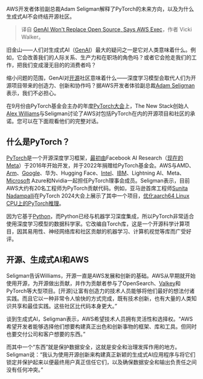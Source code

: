 
<!--
title: AWS高管：生成式AI不会取代开源
cover: https://cdn.thenewstack.io/media/2024/11/a3e0b716-adam-seligman_alex-williams-pytorch.png
-->

AWS开发者体验副总裁Adam Seligman解释了PyTorch的未来方向，以及为什么生成式AI不会终结开源社区。

> 译自 [GenAI Won't Replace Open Source, Says AWS Exec](https://thenewstack.io/genai-wont-replace-open-source-says-aws-exec/)，作者 Vicki Walker。

旧金山——人们对生成式AI（[GenAI](https://thenewstack.io/whats-wrong-with-generative-ai-driven-development-right-now/)）最大的疑问之一是它对人类意味着什么。例如，它会改善我们的人际关系、生产力和在职场的角色吗？或者它会抢走我们的工作，把我们变成漫无目的的消费者吗？

缩小问题的范围，GenAI对[开源](https://thenewstack.io/open-source/)社区意味着什么——深度学习模型会取代人们为开源项目带来的创造力、创新和协作吗？据AWS开发者体验副总裁[Adam Seligman](https://www.linkedin.com/in/adamseligman/)表示，我们不必担心。

在9月份由PyTorch基金会主办的年度[PyTorch大会](https://events.linuxfoundation.org/pytorch-conference/)上，The New Stack创始人[Alex Williams](https://thenewstack.io/author/alex/)与Seligman讨论了AWS对包括PyTorch在内的开源项目和社区的承诺。您可以在下面观看他们的完整对话。

## 什么是PyTorch？

[PyTorch](https://thenewstack.io/why-pytorch-gets-all-the-love/)是一个开源深度学习框架，[最初由](https://thenewstack.io/official-pytorch-documentary-revisits-its-past-and-its-future/)Facebook AI Research（[现在的Meta](https://ai.meta.com/research/)）于2016年开始开发，并于2022年捐赠给PyTorch基金会。AWS与AMD、[Arm](https://www.arm.com/campaigns/multi-arch-cloud-infrastructure?utm_content=inline+mention)、[Google](https://cloud.google.com/?utm_content=inline+mention)、华为、Hugging Face、[Intel](https://www.intel.com/content/www/us/en/now/data-centric/overview.html?utm_content=inline+mention)、[IBM](https://www.ibm.com?utm_content=inline+mention)、Lightning AI、Meta、[Microsoft](https://news.microsoft.com/?utm_content=inline+mention) Azure和Nvidia一起担任PyTorch理事会成员。Seligman表示，目前AWS大约有20名工程师为PyTorch贡献代码。例如，亚马逊首席工程师[Sunita Nadampalli](https://www.linkedin.com/in/sunita-nadampalli-17882523/)在PyTorch 2024大会上展示了其中一个项目，[优化aarch64 Linux CPU上的PyTorch推理](https://www.youtube.com/watch?v=_9xohmSa2G8)。

因为它基于[Python](https://roadmap.sh/python)，而Python已经与机器学习深度集成，所以PyTorch非常适合使用深度学习模型的数据科学家。它改编自Torch库，这是一个开源科学计算项目，因其易用性、神经网络库和社区贡献的机器学习、计算机视觉等库而广受好评。

## 开源、生成式AI和AWS

Seligman告诉Williams，开源一直是AWS发展和创新的基础。AWS从早期就开始使用开源，为开源做出贡献，并作为贡献者参与了OpenSearch、[Valkey](https://thenewstack.io/valkey-a-redis-fork-with-a-future/)和PyTorch等大型项目。[开源]让富有创造力的技术人员能够将他们最好的想法付诸实践。而且它以一种非常令人愉快的方式完成，既有技术创新，也有大量的人类知识共享和最佳实践。这些社区比代码本身更大。”

谈到生成式AI，Seligman表示，AWS希望技术人员拥有灵活性和选择权。“AWS希望开发者能够选择他们想要构建真正出色和创新事物的框架、库和工具。但同时也要交付公司和客户想要的东西。”

而其中一个“东西”就是保护数据安全，这就是安全和治理发挥作用的地方。Seligman说：“我认为使用开源创新来构建真正新颖的生成式AI应用程序与将它们锁定并保护起来以便最终用户真正信任它们，以及确保数据安全和输出负责任之间没有任何冲突。”